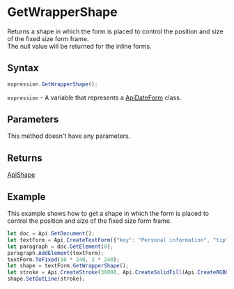 # GetWrapperShape

Returns a shape in which the form is placed to control the position and size of the fixed size form frame.\
The null value will be returned for the inline forms.

## Syntax

```javascript
expression.GetWrapperShape();
```

`expression` - A variable that represents a [ApiDateForm](../ApiDateForm.md) class.

## Parameters

This method doesn't have any parameters.

## Returns

[ApiShape](../../../Word/ApiShape/ApiShape.md)

## Example

This example shows how to get a shape in which the form is placed to control the position and size of the fixed size form frame.

```javascript editor-pdf
let doc = Api.GetDocument();
let textForm = Api.CreateTextForm({"key": "Personal information", "tip": "Enter your first name", "required": true, "placeholder": "First name", "comb": true, "maxCharacters": 10, "cellWidth": 3, "multiLine": false, "autoFit": false});
let paragraph = doc.GetElement(0);
paragraph.AddElement(textForm);
textForm.ToFixed(10 * 240, 2 * 240);
let shape = textForm.GetWrapperShape();
let stroke = Api.CreateStroke(36000, Api.CreateSolidFill(Api.CreateRGBColor(255, 111, 61)));
shape.SetOutLine(stroke);
```
